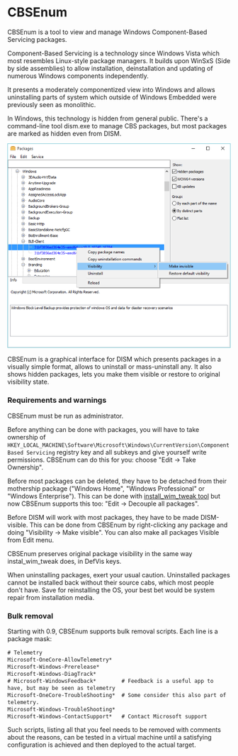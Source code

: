 # CBSEnum #

CBSEnum is a tool to view and manage Windows Component-Based Servicing packages.

Component-Based Servicing is a technology since Windows Vista which most resembles Linux-style package managers. It builds upon WinSxS (Side by side assemblies) to allow installation, deinstallation and updating of numerous Windows components independently.

It presents a moderately componentized view into Windows and allows uninstalling parts of system which outside of Windows Embedded were previously seen as monolithic.

In Windows, this technology is hidden from general public. There's a command-line tool dism.exe to manage CBS packages, but most packages are marked as hidden even from DISM.

![CBSEnum screenshot](Docs/cbsenum-0.8-screen.png)

CBSEnum is a graphical interface for DISM which presents packages in a visually simple format, allows to uninstall or mass-uninstall any. It also shows hidden packages, lets you make them visible or restore to original visibility state.

### Requirements and warnings ###

CBSEnum must be run as administrator.

Before anything can be done with packages, you will have to take ownership of `HKEY_LOCAL_MACHINE\Software\Microsoft\Windows\CurrentVersion\Component Based Servicing` registry key and all subkeys and give yourself write permissions. CBSEnum can do this for you: choose "Edit -> Take Ownership".

Before most packages can be deleted, they have to be detached from their mothership package ("Windows Home", "Windows Professional" or "Windows Enterprise"). This can be done with [install_wim_tweak tool](http://www.wincert.net/forum/topic/12021-install-wim-tweakexe/) but now CBSEnum supports this too: "Edit -> Decouple all packages".

Before DISM will work with most packages, they have to be made DISM-visible. This can be done from CBSEnum by right-clicking any package and doing "Visibility -> Make visible". You can also make all packages Visible from Edit menu.

CBSEnum preserves original package visibility in the same way instal_wim_tweak does, in DefVis keys.

When uninstalling packages, exert your usual caution. Uninstalled packages cannot be installed back without their source cabs, which most people don't have. Save for reinstalling the OS, your best bet would be system repair from installation media.

### Bulk removal ###

Starting with 0.9, CBSEnum supports bulk removal scripts. Each line is a package mask:

```
# Telemetry
Microsoft-OneCore-AllowTelemetry*
Microsoft-Windows-Prerelease*
Microsoft-Windows-DiagTrack*
# Microsoft-WindowsFeedback*		# Feedback is a useful app to have, but may be seen as telemetry
Microsoft-OneCore-TroubleShooting*	# Some consider this also part of telemetry.
Microsoft-Windows-TroubleShooting*
Microsoft-Windows-ContactSupport*	# Contact Microsoft support
```

Such scripts, listing all that you feel needs to be removed with comments about the reasons, can be tested in a virtual machine until a satisfying configuration is achieved and then deployed to the actual target.